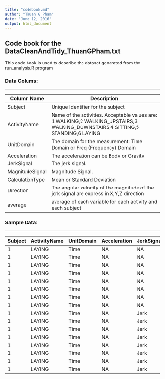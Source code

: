 ```yaml
---
title: "codebook.md"
author: "Thuan G Pham"
date: "June 12, 2016"
output: html_document
---
```


## Code book for the DataCleanAndTidy_ThuanGPham.txt
This code book is used to describe the dataset generated from the run_analysis.R program
  
### Data Colums:
----------------------------------
Column Name     | Description
----------------|-----------------
Subject         |Unique Identifier for the subject
ActivityName    | Name of the activities. Acceptable values are:  1 WALKING,2 WALKING_UPSTAIRS,3 WALKING_DOWNSTAIRS,4 SITTING,5 STANDING,6 LAYING
UnitDomain      | The domain for the measurement: Time Domain or Freq (Frequency) Domain
Acceleration    | The acceleration can be Body or Gravity
JerkSignal      | The jerk signal.
MagnitudeSignal | Magnitude Signal.
CalculationType | Mean or Standard Deviation 
Direction       | The angular velocity of the magnitude of the jerk signal are express in X,Y,Z direction 
average         | average of each variable for each activity and each subject

### Sample Data:
-----------------------------------------------------------------------------------------------------------------
Subject| ActivityName|UnitDomain   |Acceleration |JerkSignal   |MagnitudeSignal|CalculationType|Direction|average
-------|-------------|-------------|-------------|-------------|---------------|---------------|---------|-------
1      |LAYING       |Time         |NA           |NA           |NA             |Mean           |X        |-0.016553093978
1      |LAYING       |Time         |NA           |NA           |NA             |Mean           |Y        |-0.064486124088
1      |LAYING       |Time         |NA           |NA           |NA             |Mean           |Z        |0.14868943626
1      |LAYING       |Time         |NA           |NA           |NA             |SD             |X        |-0.87354386782
1      |LAYING       |Time         |NA           |NA           |NA             |SD             |Y        |-0.9510904402
1      |LAYING       |Time         |NA           |NA           |NA             |SD             |Z        |-0.9082846626
1      |LAYING       |Time         |NA           |NA           |Magnitude      |Mean           |NA       |-0.874759548
1      |LAYING       |Time         |NA           |NA           |Magnitude      |SD             |NA       |-0.81901016976
1      |LAYING       |Time         |NA           |Jerk         |NA             |Mean           |X        |-0.107270949192
1      |LAYING       |Time         |NA           |Jerk         |NA             |Mean           |Y        |-0.04151728689
1      |LAYING       |Time         |NA           |Jerk         |NA             |Mean           |Z        |-0.0740501211
1      |LAYING       |Time         |NA           |Jerk         |NA             |SD             |X        |-0.9186085208
1      |LAYING       |Time         |NA           |Jerk         |NA             |SD             |Y        |-0.9679072436
1      |LAYING       |Time         |NA           |Jerk         |NA             |SD             |Z        |-0.9577901596
1      |LAYING       |Time         |NA           |Jerk         |Magnitude      |Mean           |NA       |-0.96346103
1      |LAYING       |Time         |NA           |Jerk         |Magnitude      |SD             |NA       |-0.9358409828  
